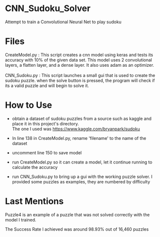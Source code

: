 # CNN_Sudoku_Solver
Attempt to train a Convolutional Neural Net to play sudoku

# Files
CreateModel.py :  This script creates a cnn model using keras and tests its accuracy with 10% of the given data set.
                  This model uses 2 convolutional layers, a flatten layer, and a dense layer. It also uses adam as an optimizer.<br /><br />
CNN_Sudoku.py :   This script launches a small gui that is used to create the sudoku puzzle. when the solve button is pressed, the program will check if its a valid puzzle and                       will begin to solve it.

# How to Use
- obtain a dataset of sudoku puzzles from a source such as kaggle and place it in this project's directory.<br />
  The one I used was https://www.kaggle.com/bryanpark/sudoku

- In line 138 in CreateModel.py, rename 'filename' to the name of the dataset

- uncomment line 150 to save model

- run CreateModel.py so it can create a model, let it continue running to calculate the accuracy

- run CNN_Sudoku.py to bring up a gui with the working puzzle solver. I provided some puzzles as examples, they are numbered by difficulty

# Last Mentions

Puzzle4 is an example of a puzzle that was not solved correctly with the model I trained.

The Success Rate I achieved was around 98.93% out of 16,460 puzzles
